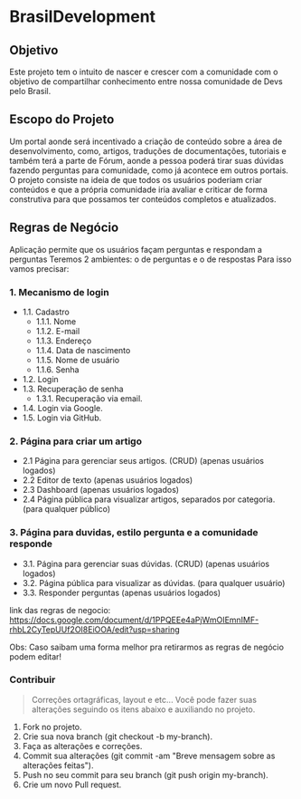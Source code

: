 # BrasilDevelopment

## Objetivo
Este projeto tem o intuito de nascer e crescer com a comunidade com o objetivo de compartilhar conhecimento entre nossa comunidade de Devs pelo Brasil.

## Escopo do Projeto
  Um portal aonde será incentivado a criação de conteúdo sobre a área de desenvolvimento, como, artigos, traduções de documentações, tutoriais e também terá a parte de Fórum, aonde a pessoa poderá tirar suas dúvidas fazendo perguntas para comunidade, como já acontece em outros portais. O projeto consiste na ideia de que todos os usuários poderiam criar conteúdos e que a própria comunidade iria avaliar e criticar de forma construtiva para que possamos ter conteúdos completos e atualizados.
  
  ## Regras de Negócio 

Aplicação permite que os usuários façam perguntas e respondam a perguntas
Teremos 2 ambientes: o de perguntas e o de respostas
Para isso vamos precisar:

### 1. Mecanismo de login
- 1.1. Cadastro
  - 1.1.1. Nome
  - 1.1.2. E-mail
  - 1.1.3. Endereço
  - 1.1.4. Data de nascimento
  - 1.1.5. Nome de usuário
  - 1.1.6. Senha
- 1.2. Login
- 1.3. Recuperação de senha
  - 1.3.1. Recuperação via email.
- 1.4. Login via Google.
- 1.5. Login via GitHub.

### 2. Página para criar um artigo
- 2.1 Página para gerenciar seus artigos. (CRUD) (apenas usuários logados)
- 2.2 Editor de texto (apenas usuários logados)
- 2.3 Dashboard (apenas usuários logados)
- 2.4 Página pública para visualizar artigos, separados por categoria. (para qualquer público)

### 3. Página para duvidas, estilo pergunta e a comunidade responde
- 3.1. Página para gerenciar suas dúvidas. (CRUD) (apenas usuários logados)
- 3.2. Página pública para visualizar as dúvidas. (para qualquer usuário)
- 3.3. Responder perguntas (apenas usuários logados)



link das regras de negocio:
https://docs.google.com/document/d/1PPQEEe4aPjWmOIEmnIMF-rhbL2CyTepUUf2OI8EiOOA/edit?usp=sharing
  
  Obs: Caso saibam uma forma melhor pra retirarmos as regras de negócio podem editar!
  
### Contribuir
> Correções ortagráficas, layout e etc... Você pode fazer suas alterações seguindo os itens abaixo e auxiliando no projeto.

1. Fork no projeto.
2. Crie sua nova branch (git checkout -b my-branch).
3. Faça as alterações e correções.
4. Commit sua alterações (git commit -am "Breve mensagem sobre as alterações feitas").
5. Push no seu commit para seu branch (git push origin my-branch).
6. Crie um novo Pull request.
